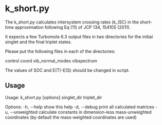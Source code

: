 k_short.py
==========

The k_short.py calculates intersystem crossing rates (k_ISC) in the short-time
approximation following Eq (11) of JCP 134, 154105 (2011).

It expects a few Turbomole 6.3 output files in two directories for the initial
singlet and the final triplet states.

Please put the following files in each of the directories:

control
coord
vib_normal_modes
vibspectrum

The values of SOC and E(T)-E(S) should be changed in script.

## Usage ##

Usage: k_short.py [options] singlet_dir triplet_dir

Options:
  -h, --help       show this help
  -d, --debug      print all calculated matrices
  -u, --unweighted calculate constants in dimension-less mass-unweighted
                   coordinates (by default the mass-weighted coordinates are used)
